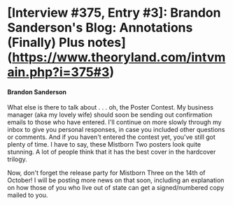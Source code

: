 # [Interview #375, Entry #3]: Brandon Sanderson's Blog: Annotations (Finally) Plus notes](https://www.theoryland.com/intvmain.php?i=375#3)

#### Brandon Sanderson

What else is there to talk about . . . oh, the Poster Contest. My business manager (aka my lovely wife) should soon be sending out confirmation emails to those who have entered. I'll continue on more slowly through my inbox to give you personal responses, in case you included other questions or comments. And if you haven't entered the contest yet, you've still got plenty of time. I have to say, these Mistborn Two posters look quite stunning. A lot of people think that it has the best cover in the hardcover trilogy.

Now, don't forget the release party for Mistborn Three on the 14th of October! I will be posting more news on that soon, including an explanation on how those of you who live out of state can get a signed/numbered copy mailed to you.

